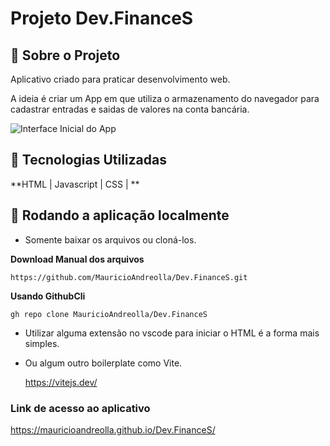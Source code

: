 # Projeto Dev.FinanceS

## 📄 Sobre o Projeto

Aplicativo criado para praticar desenvolvimento web.

A ideia é criar um App em que utiliza o armazenamento do navegador para cadastrar entradas e saidas de valores na conta bancária.

![Interface Inicial do App](https://github.com/MauricioAndreolla/Dev.FinanceS/assets/44854911/631ed5ef-07de-4b9a-992f-83c9052a3618)


## 🔨 Tecnologias Utilizadas

 **HTML | Javascript | CSS | **

## 📍 Rodando a aplicação localmente

- Somente baixar os arquivos ou cloná-los.

**Download Manual dos arquivos**
```
https://github.com/MauricioAndreolla/Dev.FinanceS.git
```

**Usando GithubCli**
```
gh repo clone MauricioAndreolla/Dev.FinanceS
```
- Utilizar alguma extensão no vscode para iniciar o HTML é a forma mais simples.
- Ou algum outro boilerplate como Vite.

  https://vitejs.dev/

### Link de acesso ao aplicativo

https://mauricioandreolla.github.io/Dev.FinanceS/



